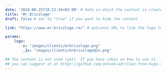 ```yaml
---
date: '2024-08-25T10:22:34+02:00' # date in which the content is created - defaults to "today"
title: 'Mr.Bricolage'
draft: false # set to "true" if you want to hide the content 

link: "https://www.mr-bricolage.re/" # optional URL to link the logo to

params:
    logo:
        x: "images/clients/mrbricolage.png"
        _2x: "images/clients/mrbricolage@2x.png"

## The content is not used (yet). If you have ideas on how to use it, 
## you can suggest it at https://github.com/zetxek/adritian-free-hugo-theme/discussions 
---
```

